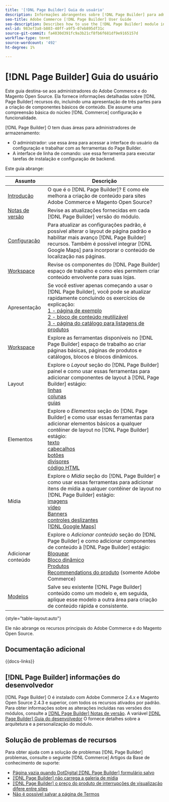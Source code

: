 ```yaml
---
title: '[!DNL Page Builder] Guia do usuário'
description: Informações abrangentes sobre [!DNL Page Builder] para administradores Adobe Commerce e Magento Open Source.
seo-title: Adobe Commerce [!DNL Page Builder] User Guide
seo-description: Describes how to use the [!DNL Page Builder] module in Adobe Commerce or Magento Open Source.
exl-id: 983ef3a8-b803-40ff-a9f5-07eb895df31c
source-git-commit: fa4030d391fc9a3b21cf8fb6f681df9e9165157d
workflow-type: tm+mt
source-wordcount: '492'
ht-degree: 1%

---
```


# [!DNL Page Builder] Guia do usuário

Este guia destina-se aos administradores do Adobe Commerce e do Magento Open Source. Ela fornece informações detalhadas sobre [!DNL Page Builder] recursos do, incluindo uma apresentação de três partes para a criação de componentes básicos de conteúdo. Ele assume uma compreensão básica do núcleo [!DNL Commerce] configuração e funcionalidade.

[!DNL Page Builder] O tem duas áreas para administradores de armazenamento:

- O administrador: use essa área para acessar a interface do usuário da configuração e trabalhar com as ferramentas do Page Builder.
- A interface de linha de comando: use essa ferramenta para executar tarefas de instalação e configuração de backend.

Este guia abrange:

| Assunto | Descrição |
| ------- | ----------- |
| [Introdução](introduction.md) | O que é o [!DNL Page Builder]? E como ele melhora a criação de conteúdo para sites Adobe Commerce e Magento Open Source? |
| [Notas de versão](release-notes.md) | Revise as atualizações fornecidas em cada [!DNL Page Builder] versão do módulo. |
| [Configuração](setup.md) | Para atualizar as configurações padrão, é possível alterar o layout de página padrão e habilitar mais avanço [!DNL Page Builder] recursos. Também é possível integrar [!DNL Google Maps] para incorporar o conteúdo de localização nas páginas. |
| [Workspace](workspace.md) | Revise os componentes do [!DNL Page Builder] espaço de trabalho e como eles permitem criar conteúdo envolvente para suas lojas. |
| Apresentação | Se você estiver apenas começando a usar o [!DNL Page Builder], você pode se atualizar rapidamente concluindo os exercícios de explicação:<br>[1 - página de exemplo](1-simple-page.md)<br>[2 - bloco de conteúdo reutilizável](2-blocks.md)<br>[3 - página do catálogo para listagens de produtos](3-catalog-content.md) |
| [Workspace](workspace.md) | Explore as ferramentas disponíveis no [!DNL Page Builder] espaço de trabalho ao criar páginas básicas, páginas de produtos e catálogos, blocos e blocos dinâmicos. |
| Layout | Explore o _Layout_ seção do [!DNL Page Builder] painel e como usar essas ferramentas para adicionar componentes de layout à [!DNL Page Builder] estágio: <br>[linhas](row.md)<br>[colunas](column.md)<br>[guias](tabs.md) |
| Elementos | Explore o _Elementos_ seção do [!DNL Page Builder] e como usar essas ferramentas para adicionar elementos básicos a qualquer contêiner de layout no [!DNL Page Builder] estágio: <br>[texto](text.md)<br>[cabeçalhos](heading.md)<br>[botões](buttons.md)<br>[divisores](divider.md)<br>[código HTML](html-code.md) |
| Mídia | Explore o _Mídia_ seção do [!DNL Page Builder] e como usar essas ferramentas para adicionar itens de mídia a qualquer contêiner de layout no [!DNL Page Builder] estágio: <br>[imagens](image.md)<br>[vídeo](video.md)<br>[Banners](banner.md)<br>[controles deslizantes](slider.md)<br>[[!DNL Google Maps]](map.md) |
| Adicionar conteúdo | Explore o _Adicionar conteúdo_ seção do [!DNL Page Builder] e como adicionar componentes de conteúdo à [!DNL Page Builder] estágio: <br>[Bloquear](block.md)<br>[Bloco dinâmico](dynamic-block.md)<br>[Produtos](products.md)<br>[Recommendations do produto](recommendations.md) (somente Adobe Commerce) |
| [Modelos](templates.md) | Salve seu existente [!DNL Page Builder] conteúdo como um modelo e, em seguida, aplique esse modelo a outra área para criação de conteúdo rápida e consistente. |

{style="table-layout:auto"}

Ele não abrange os recursos principais do Adobe Commerce e do Magento Open Source.

## Documentação adicional

{{docs-links}}

## [!DNL Page Builder] informações do desenvolvedor

[!DNL Page Builder] O é instalado com Adobe Commerce 2.4.x e Magento Open Source 2.4.3 e superior, com todos os recursos ativados por padrão. Para obter informações sobre as alterações incluídas nas versões dos módulos, consulte a [[!DNL Page Builder] Notas de versão](release-notes.md). A variável [[!DNL Page Builder] Guia do desenvolvedor](https://developer.adobe.com/commerce/frontend-core/page-builder/) O fornece detalhes sobre a arquitetura e a personalização do módulo.

## Solução de problemas de recursos

Para obter ajuda com a solução de problemas [!DNL Page Builder] problemas, consulte o seguinte [!DNL Commerce] Artigos da Base de conhecimento de suporte:

- [Página vazia quando DotDigital [!DNL Page Builder] formulário salvo](https://experienceleague.adobe.com/docs/commerce-knowledge-base/kb/troubleshooting/miscellaneous/magento-2.4.1-empty-page-when-dotdigital-page-builder-form-saved.html)
- [[!DNL Page Builder] não carrega a galeria de mídia](https://experienceleague.adobe.com/docs/commerce-knowledge-base/kb/support-tools/patches/v1-0-12/mdva-32133-magento-patch-page-builder-doesn-t-load-media-gallery.html)
- [[!DNL Page Builder] o preço do produto de interrupções de visualização difere entre sites](https://experienceleague.adobe.com/docs/commerce-knowledge-base/kb/support-tools/patches/v1-0-16/mdva-33453-page-builder-preview-breaks-product-price-differs-across-sites.html)
- [Não é possível salvar a página de Termos](https://experienceleague.adobe.com/docs/commerce-knowledge-base/kb/support-tools/patches/v1-0-19/mdva-33614-magento-patch-can-t-save-terms-page.html)
